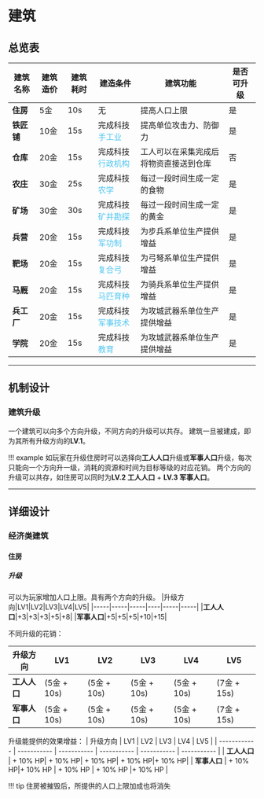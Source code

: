# 建筑

## 总览表

| 建筑名称     | 建筑造价 | 建筑耗时 | 建造条件                                            | 建筑功能                               | 是否可升级 |
| ------------ | -------- | -------- | --------------------------------------------------- | -------------------------------------- | ---------- |
| **住房**     | 5金      | 10s      | 无                                                  | 提高人口上限                           | 是         |
| **铁匠铺** | 10金     | 15s      | 完成科技<span style="color:#4EC5F1">手工业</span>   | 提高单位攻击力、防御力                         | 是         |
| **仓库**     | 20金     | 15s      | 完成科技<span style="color:#4EC5F1">行政机构</span> | 工人可以在采集完成后将物资直接送到仓库 | 否         |
| **农庄**     | 30金     | 25s      | 完成科技<span style="color:#4EC5F1">农学</span>     | 每过一段时间生成一定的食物             | 是         |
| **矿场**     | 30金     | 30s      | 完成科技<span style="color:#4EC5F1">矿井勘探</span> | 每过一段时间生成一定的黄金             | 是         |
| **兵营**     | 20金     | 15s      | 完成科技<span style="color:#4EC5F1">军功制</span>   | 为步兵系单位生产提供增益               | 是         |
| **靶场**     | 20金     | 15s      | 完成科技<span style="color:#4EC5F1">复合弓</span>   | 为弓弩系单位生产提供增益               | 是         |
| **马厩**     | 20金     | 15s      | 完成科技<span style="color:#4EC5F1">马匹育种</span> | 为骑兵系单位生产提供增益               | 是         |
| **兵工厂**   | 20金     | 15s      | 完成科技<span style="color:#4EC5F1">军事技术</span> | 为攻城武器系单位生产提供增益           | 是         |
| **学院**     | 20金     | 15s      | 完成科技<span style="color:#4EC5F1">教育</span>     | 为攻城武器系单位生产提供增益           | 是         |

***

## 机制设计

### 建筑升级

一个建筑可以向多个方向升级，不同方向的升级可以共存。
建筑一旦被建成，即为其所有升级方向的**LV.1**。

!!! example
    如玩家在升级住房时可以选择向**工人人口**升级或**军事人口**升级，每次只能向一个方向升一级，消耗的资源和时间为目标等级的对应花销。
    两个方向的升级可以共存，如住房可以同时为**LV.2 工人人口** + **LV.3 军事人口**。

***

## 详细设计

### 经济类建筑

#### 住房

##### 升级

可以为玩家增加人口上限。具有两个方向的升级。
|升级方向|LV1|LV2|LV3|LV4|LV5|
|-----|-----|-----|----|-----|-----|
|**工人人口**|+3|+3|+3|+5|+8|
|**军事人口**|+5|+5|+5|+10|+15|

不同升级的花销：

| 升级方向     | LV1         | LV2         | LV3         | LV4         | LV5         |
| ------------ | ----------- | ----------- | ----------- | ----------- | ----------- |
| **工人人口** | (5金 + 10s) | (5金 + 10s) | (5金 + 10s) | (5金 + 10s) | (7金 + 15s) |
| **军事人口** | (5金 + 10s) | (5金 + 10s) | (5金 + 10s) | (5金 + 10s) | (7金 + 15s) |

升级能提供的效果增益：
| 升级方向     | LV1         | LV2         | LV3         | LV4         | LV5         |
| ------------ | ----------- | ----------- | ----------- | ----------- | ----------- |
| **工人人口** | + 10% HP| + 10% HP| + 10% HP| + 10% HP|+ 10% HP|
| **军事人口** | + 10% HP|+ 10% HP | + 10% HP | + 10% HP |+ 10% HP |

!!! tip
    住房被摧毁后，所提供的人口上限加成也将消失